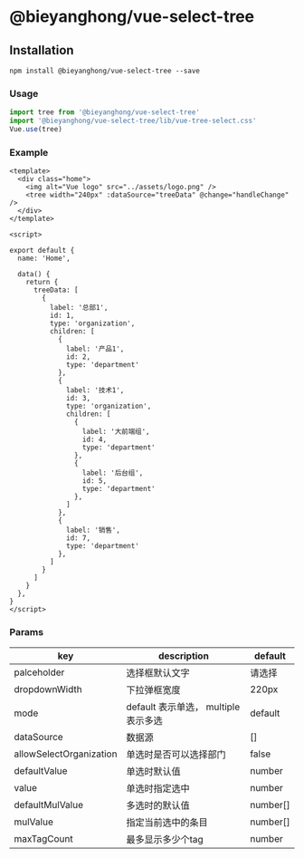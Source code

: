 # @bieyanghong/vue-select-tree

## Installation
```
npm install @bieyanghong/vue-select-tree --save
```

### Usage
```js
import tree from '@bieyanghong/vue-select-tree'
import '@bieyanghong/vue-select-tree/lib/vue-tree-select.css'
Vue.use(tree)
```

### Example
```vue
<template>
  <div class="home">
    <img alt="Vue logo" src="../assets/logo.png" />
    <tree width="240px" :dataSource="treeData" @change="handleChange" />
  </div>
</template>

<script>

export default {
  name: 'Home',

  data() {
    return {
      treeData: [
        {
          label: '总部1',
          id: 1,
          type: 'organization',
          children: [
            {
              label: '产品1',
              id: 2,
              type: 'department'
            },
            {
              label: '技术1',
              id: 3,
              type: 'organization',
              children: [
                {
                  label: '大前端组',
                  id: 4,
                  type: 'department'
                },
                {
                  label: '后台组',
                  id: 5,
                  type: 'department'
                },
              ]
            },
            {
              label: '销售',
              id: 7,
              type: 'department'
            },
          ]
        }
      ]
    }
  },
}
</script>
```

### Params
|  key                     | description            | default  |
|  ----------------------  | ---------------------  | -------- |
|  palceholder             | 选择框默认文字	          | 请选择    |
|  dropdownWidth           | 下拉弹框宽度             | 220px    |
|  mode                    | default 表示单选， multiple 表示多选  | default    |
|  dataSource              | 数据源                  | []       |
|  allowSelectOrganization | 单选时是否可以选择部门     | false    |
|  defaultValue             | 单选时默认值             | number   |
|  value                   | 单选时指定选中            | number   |
|  defaultMulValue          | 多选时的默认值            | number[] |
|  mulValue                | 指定当前选中的条目         | number[] |
|  maxTagCount             | 最多显示多少个tag         | number   |

